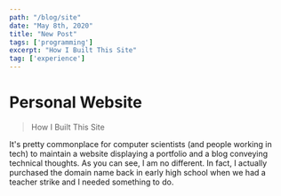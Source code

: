 ```yaml
---
path: "/blog/site"
date: "May 8th, 2020"
title: "New Post"
tags: ['programming']
excerpt: "How I Built This Site"
tag: ['experience']
---
```


# Personal Website
> How I Built This Site

It's pretty commonplace for computer scientists (and people working in tech) to maintain a website displaying a portfolio and a blog conveying technical thoughts. As you can see, I am no different. In fact, I actually purchased the domain name back in early high school when we had a teacher strike and I needed something to do.
